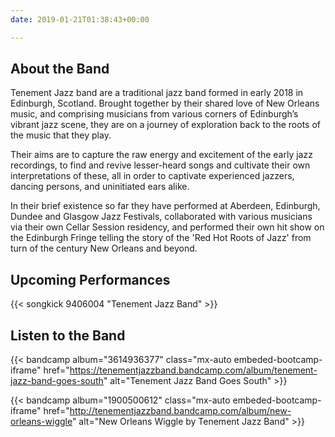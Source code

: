 ```yaml
---
date: 2019-01-21T01:38:43+00:00

---
```


## About the Band

Tenement Jazz band are a traditional jazz band formed in early 2018 in Edinburgh, Scotland. Brought together by their shared love of New Orleans music, and comprising musicians from various corners of Edinburgh’s vibrant jazz scene, they are on a journey of exploration back to the roots of the music that they play.

Their aims are to capture the raw energy and excitement of the early jazz recordings, to find and revive lesser-heard songs and cultivate their own interpretations of these, all in order to captivate experienced jazzers, dancing persons, and uninitiated ears alike.

In their brief existence so far they have performed at Aberdeen, Edinburgh, Dundee and Glasgow Jazz Festivals, collaborated with various musicians via their own Cellar Session residency, and performed their own hit show on the Edinburgh Fringe telling the story of the 'Red Hot Roots of Jazz' from turn of the century New Orleans and beyond.


## Upcoming Performances

{{< songkick 9406004 "Tenement Jazz Band" >}}


## Listen to the Band

{{< bandcamp album="3614936377" class="mx-auto embeded-bootcamp-iframe" href="https://tenementjazzband.bandcamp.com/album/tenement-jazz-band-goes-south" alt="Tenement Jazz Band Goes South" >}}

{{< bandcamp album="1900500612" class="mx-auto embeded-bootcamp-iframe" href="http://tenementjazzband.bandcamp.com/album/new-orleans-wiggle" alt="New Orleans Wiggle by Tenement Jazz Band" >}}
